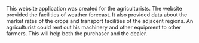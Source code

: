 This website application was created for the agriculturists. The website provided the
facilities of weather forecast. It also provided data about the market rates of the crops and
transport facilities of the adjacent regions. An agriculturist could rent out his machinery
and other equipment to other farmers. This will help both the purchaser and the dealer.
